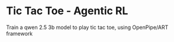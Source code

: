 # Tic Tac Toe - Agentic RL
Train a qwen 2.5 3b model to play tic tac toe, using OpenPipe/ART framework


